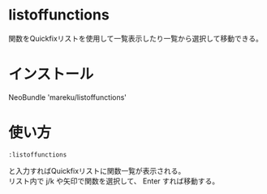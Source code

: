 listoffunctions
===============
関数をQuickfixリストを使用して一覧表示したり一覧から選択して移動できる。

インストール
===============
NeoBundle 'mareku/listoffunctions' 

使い方
===============
    :listoffunctions
と入力すればQuickfixリストに関数一覧が表示される。  
リスト内で j/k や矢印で関数を選択して、 
Enter すれば移動する。
